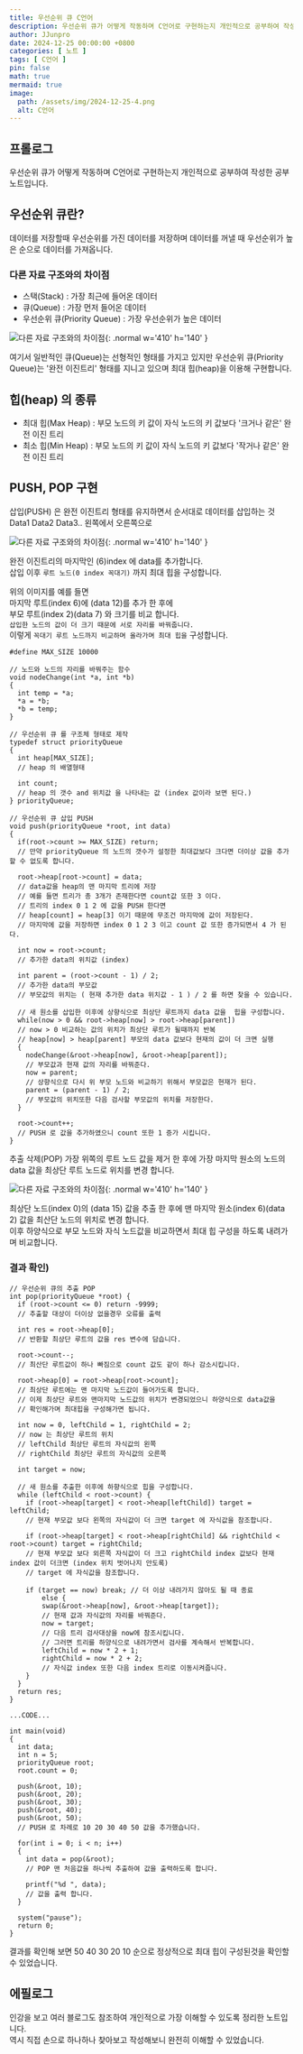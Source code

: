 ```yaml
---
title: 우선순위 큐 C언어
description: 우선순위 큐가 어떻게 작동하며 C언어로 구현하는지 개인적으로 공부하여 작성한 공부 노트
author: JJunpro
date: 2024-12-25 00:00:00 +0800
categories: [ 노트 ]
tags: [ C언어 ]
pin: false
math: true
mermaid: true
image:
  path: /assets/img/2024-12-25-4.png
  alt: C언어  
---
```


## 프롤로그

우선순위 큐가 어떻게 작동하며 C언어로 구현하는지 개인적으로 공부하여 작성한 공부 노트입니다.

## 우선순위 큐란?

데이터를 저장할때 우선순위를 가진 데이터를 저장하며 데이터를 꺼낼 때 우선순위가 높은 순으로 데이터를 가져옵니다.

### 다른 자료 구조와의 차이점

- 스택(Stack) : 가장 최근에 들어온 데이터
- 큐(Queue) : 가장 먼저 들어온 데이터
- 우선순위 큐(Priority Queue) : 가장 우선순위가 높은 데이터

![다른 자료 구조와의 차이점](/assets/img/2024-12-25-1.png){: .normal w='410' h='140' }

여기서 일반적인 큐(Queue)는 선형적인 형태를 가지고 있지만 우선순위 큐(Priority Queue)는 '완전 이진트리' 형태를 지니고 있으며 최대 힙(heap)을 이용해 구현합니다.

## 힙(heap) 의 종류

- 최대 힙(Max Heap) : 부모 노드의 키 값이 자식 노드의 키 값보다 '크거나 같은' 완전 이진 트리
- 최소 힙(Min Heap) : 부모 노드의 키 값이 자식 노드의 키 값보다 '작거나 같은' 완전 이진 트리

## PUSH, POP 구현

삽입(PUSH) 은 완전 이진트리 형태를 유지하면서 순서대로 데이터를 삽입하는 것 Data1 Data2 Data3.. 왼쪽에서 오른쪽으로

![다른 자료 구조와의 차이점](/assets/img/2024-12-25-2.png){: .normal w='410' h='140' }

완전 이진트리의 마지막인 (6)index 에 data를 추가합니다.  
삽입 이후 `루트 노드(0 index 꼭대기)` 까지 최대 힙을 구성합니다.

위의 이미지를 예를 들면  
마지막 루트(index 6)에 (data 12)를 추가 한 후에  
부모 루트(index 2)(data 7) 와 크기를 비교 합니다.   
`삽입한 노드의 값이 더 크기 때문에 서로 자리를 바꿔줍니다.`    
이렇게 `꼭대기 루트 노드까지 비교하며 올라가며 최대 힙을` 구성합니다.

~~~
#define MAX_SIZE 10000

// 노드와 노드의 자리를 바꿔주는 함수
void nodeChange(int *a, int *b)
{
  int temp = *a;
  *a = *b;
  *b = temp;
}

// 우선순위 큐 를 구조체 형태로 제작
typedef struct priorityQueue
{
  int heap[MAX_SIZE]; 
  // heap 의 배열형태

  int count;  
  // heap 의 갯수 and 위치값 을 나타내는 값 (index 값이라 보면 된다.)
} priorityQueue;

// 우선순위 큐 삽입 PUSH
void push(priorityQueue *root, int data) 
{
  if(root->count >= MAX_SIZE) return;
  // 만약 priorityQueue 의 노드의 갯수가 설정한 최대값보다 크다면 더이상 값을 추가할 수 없도록 합니다.
  
  root->heap[root->count] = data;
  // data값을 heap의 맨 마지막 트리에 저장
  // 예를 들면 트리가 총 3개가 존재한다면 count값 또한 3 이다.
  // 트리의 index 0 1 2 에 값을 PUSH 한다면 
  // heap[count] = heap[3] 이기 때문에 무조건 마지막에 값이 저장된다.
  // 마지막에 값을 저장하면 index 0 1 2 3 이고 count 값 또한 증가되면서 4 가 된다.
  
  int now = root->count;
  // 추가한 data의 위치값 (index)
  
  int parent = (root->count - 1) / 2;
  // 추가한 data의 부모값
  // 부모값의 위치는 ( 현재 추가한 data 위치값 - 1 ) / 2 를 하면 찾을 수 있습니다.
  
  // 새 원소를 삽입한 이후에 상향식으로 최상단 루트까지 data 값을  힙을 구성합니다.
  while(now > 0 && root->heap[now] > root->heap[parent]) 
  // now > 0 비교하는 값의 위치가 최상단 루트가 될때까지 반복
  // heap[now] > heap[parent] 부모의 data 값보다 현재의 값이 더 크면 실행
  {
    nodeChange(&root->heap[now], &root->heap[parent]);
    // 부모값과 현재 값의 자리를 바꿔준다.
    now = parent;
    // 상향식으로 다시 위 부모 노드와 비교하기 위해서 부모값은 현재가 된다.
    parent = (parent - 1) / 2;	
    // 부모값의 위치또한 다음 검사할 부모값의 위치를 저장한다.
  }
  
  root->count++;
  // PUSH 로 값을 추가하였으니 count 또한 1 증가 시킵니다.
}
~~~

추출 삭제(POP) 가장 위쪽의 루트 노드 값을 제거 한 후에 가장 마지막 원소의 노드의 data 값을 최상단 루트 노드로 위치를 변경 합니다.

![다른 자료 구조와의 차이점](/assets/img/2024-12-25-3.png){: .normal w='410' h='140' }

최상단 노드(index 0)의 (data 15) 값을 추출 한 후에 맨 마지막 원소(index 6)(data 2) 값을 최산단 노드의 위치로 변경 합니다.  
이후 하양식으로 부모 노드와 자식 노드값을 비교하면서 최대 힙 구성을 하도록 내려가며 비교합니다.

### 결과 확인)

~~~
// 우선순위 큐의 추출 POP
int pop(priorityQueue *root) {
  if (root->count <= 0) return -9999;
  // 추출할 대상이 더이상 없을경우 오류를 출력
  
  int res = root->heap[0];
  // 반환할 최상단 루트의 값을 res 변수에 담습니다.
  
  root->count--;
  // 최산단 루트값이 하나 빠짐으로 count 값도 같이 하나 감소시킵니다.
  
  root->heap[0] = root->heap[root->count];
  // 최상단 루트에는 맨 마지막 노드값이 들어가도록 합니다.
  // 이제 최상단 루트와 맨마지막 노드값의 위치가 변경되었으니 하양식으로 data값을
  // 확인해가며 최대힙을 구성해가면 됩니다.
  
  int now = 0, leftChild = 1, rightChild = 2;
  // now 는 최상단 루트의 위치
  // leftChild 최상단 루트의 자식값의 왼쪽
  // rightChild 최상단 루트의 자식값의 오른쪽
  
  int target = now;
  
  // 새 원소를 추출한 이후에 하향식으로 힙을 구성합니다.
  while (leftChild < root->count) {
    if (root->heap[target] < root->heap[leftChild]) target = leftChild;
    // 현재 부모값 보다 왼쪽의 자식값이 더 크면 target 에 자식값을 참조합니다.
	
    if (root->heap[target] < root->heap[rightChild] && rightChild < root->count) target = rightChild;
    // 현재 부모값 보다 외른쪽 자식값이 더 크고 rightChild index 값보다 현재 index 값이 더크면 (index 위치 벗어나지 안도록)
    // target 에 자식값을 참조합니다.

    if (target == now) break; // 더 이상 내려가지 않아도 될 때 종료
        else {
	    swap(&root->heap[now], &root->heap[target]);
	    // 현재 값과 자식값의 자리를 바꿔준다.
	    now = target;
	    // 다음 트리 검사대상을 now에 참조시킵니다.
	    // 그러면 트리를 하양식으로 내려가면서 검사를 계속해서 반복합니다.
	    leftChild = now * 2 + 1;
	    rightChild = now * 2 + 2;
	    // 자식값 index 또한 다음 index 트리로 이동시켜줍니다.
	}
  }
  return res;
}
~~~

~~~
...CODE...

int main(void) 
{
  int data;
  int n = 5;
  priorityQueue root;
  root.count = 0;

  push(&root, 10);
  push(&root, 20);
  push(&root, 30);
  push(&root, 40);
  push(&root, 50);
  // PUSH 로 차례로 10 20 30 40 50 값을 추가했습니다.

  for(int i = 0; i < n; i++) 
  {
    int data = pop(&root);
    // POP 맨 처음값을 하나씩 추출하여 값을 출력하도록 합니다.
    
    printf("%d ", data);
    // 값을 출력 합니다.
  }
  
  system("pause");
  return 0;
}
~~~

결과를 확인해 보면 50 40 30 20 10 순으로 정상적으로 최대 힙이 구성된것을 확인할 수 있었습니다.  

## 에필로그

인강을 보고 여러 블로그도 참조하여 개인적으로 가장 이해할 수 있도록 정리한 노트입니다.  
역시 직접 손으로 하나하나 찾아보고 작성해보니 완전히 이해할 수 있었습니다.
